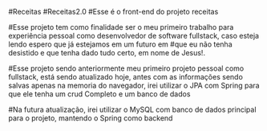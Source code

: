 #Receitas
#Receitas2.0 
#Esse é o front-end do projeto receitas 

#Esse projeto tem como finalidade ser o meu primeiro trabalho para experiência pessoal como desenvolvedor de software fullstack, caso esteja lendo espero que já estejamos em um futuro em #que eu não tenha desistido e que tenha dado tudo certo, em nome de Jesus!.


#Esse projeto sendo anteriormente meu primeiro projeto pessoal como fullstack, está sendo atualizado hoje, antes com as informações sendo salvas apenas na memoria do navegador, irei utilizar o JPA com Spring para que ele tenha um crud Completo e um banco de dados

#Na futura atualização, irei utilizar o MySQL com banco de dados principal para o projeto, mantendo o Spring como backend
